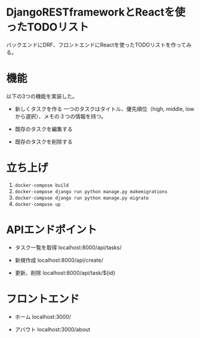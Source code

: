 # DjangoRESTframeworkとReactを使ったTODOリスト

バックエンドにDRF、フロントエンドにReactを使ったTODOリストを作ってみる。

# 機能

以下の3つの機能を実装した。

* 新しくタスクを作る
一つのタスクはタイトル、優先順位（high, middle, lowから選択）、メモの３つの情報を持つ。

* 既存のタスクを編集する

* 既存のタスクを削除する

# 立ち上げ

1. ```docker-compose build``` 
2. ```docker-compose django run python manage.py makemigrations```
3. ```docker-compsoe django run python manage.py migrate```
4. ```docker-compose up```

# APIエンドポイント

* タスク一覧を取得
localhost:8000/api/tasks/

* 新規作成
localhost:8000/api/create/

* 更新、削除
localhost:8000/api/task/${id}

# フロントエンド

* ホーム
localhost:3000/

* アバウト
localhost:3000/about

